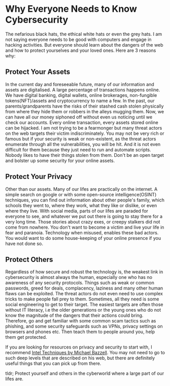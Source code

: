 # Why Everyone Needs to Know Cybersecurity

The nefarious black hats, the ethical white hats or even the grey hats. I am not saying everyone needs to be good with computers and engage in hacking activities. But everyone should learn about the dangers of the web and how to protect yourselves and your loved ones. Here are 3 reasons why:

## **Protect Your Assets**

In the current day and foreseeable future, many of our information and assets are digitalised. A large percentage of transactions happens online. We have digital banking, digital wallets, online brokerages, non-fungible tokens(NFT)/assets and cryptocurrency to name a few. In the past, our parents/grandparents have the risks of their stashed cash stolen physically from where they hide them or robbers in the alleys mugging them. Now, we can have all our money siphoned off without even us noticing until we check our accounts. Every online transaction, every assets stored online can be hijacked. I am not trying to be a fearmonger but many threat actors on the web targets their victim indiscriminately. You may not be very rich or famous but if your security is weak or non-existent, as the threat actors enumerate through all the vulnerabilities, you will be hit. And it is not even difficult for them because they just need to run and automate scripts. Nobody likes to have their things stolen from them. Don't be an open target and bolster up some security for your online assets.

## **Protect Your Privacy**

Other than our assets. Many of our lifes are practically on the internet. A simple search on google or with some open-source intelligence(OSINT) techniques, you can find out information about other people's family, which schools they went to, where they work, what they like or dislike, or even where they live. With social media, parts of our lifes are paraded for everyone to see, and whatever we put out there is going to stay there for a very long time. Those stories about crazy exes, or creepy stalkers did not come from nowhere. You don't want to become a victim and live your life in fear and paranoia. Technology when misused, enables these bad actors. You would want to do some house-keeping of your online presence if you have not done so.

## **Protect Others**

Regardless of how secure and robust the technology is, the weakest link in cybersecurity is almost always the human, especially one who has no awareness of any security protocols. Things such as weak or common passwords, greed for deals, complacency, laziness and many other human flaws can be exploited. The threat actors do not even need to use complex tricks to make people fall prey to them. Sometimes, all they need is some social engineering to get to their target. The easiest targets are often those without IT literacy, i.e the older generations or the young ones who do not know the magnitude of the dangers that their actions could bring. Therefore, go and get familiar with some common scam tactics such as phishing, and some security safeguards such as VPNs, privacy settings on browsers and phones etc. Then teach them to people around you, help them get protected.

If you are looking for resources on privacy and security to start with, I recommend [Intel Techniques by Michael Bazzell](https://inteltechniques.com/index.html). You may not need to go to such deep levels that are described on his web, but there are definitely useful things that you can pick up from there.

tldr; Protect yourself and others in the cyberworld where a large part of our lifes are.
